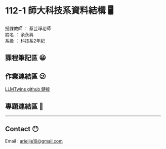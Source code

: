# 112-1 師大科技系資料結構 :desktop_computer:

授課教師 ： 蔡芸琤老師  
姓名 ： 余永興  
系級 ： 科技系2年紀

## 課程筆記區 :grinning:

## 作業連結區 :confused:

[LLMTwins github 鏈接](https://github.com/ArielJunus/LLMTwins)

## 專題連結區 :thinking:

---

## Contact :no_mouth:

Email : arieljie19@gmail.com
